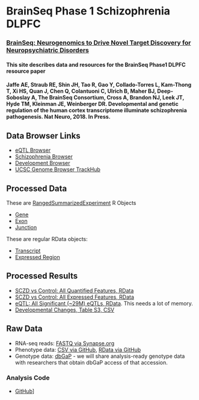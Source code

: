 # BrainSeq Phase 1 Schizophrenia DLPFC

### [BrainSeq: Neurogenomics to Drive Novel Target Discovery for Neuropsychiatric Disorders](http://eqtl.brainseq.org/)

#### This site describes data and resources for the BrainSeq Phase1 DLPFC resource paper
#### Jaffe AE, Straub RE, Shin JH, Tao R, Gao Y, Collado-Torres L, Kam-Thong T, Xi HS, Quan J, Chen Q, Colantuoni C, Ulrich B, Maher BJ, Deep-Soboslay A, The BrainSeq Consortium, Cross A, Brandon NJ, Leek JT, Hyde TM, Kleinman JE, Weinberger DR. Developmental and genetic regulation of the human cortex transcriptome illuminate schizophrenia pathogenesis. Nat Neuro, 2018. In Press.

## Data Browser Links

- [eQTL Browser](http://eqtl.brainseq.org/phase1/eqtl/)
- [Schizophrenia Browser](http://eqtl.brainseq.org/phase1/sz/)
- [Development Browser](http://eqtl.brainseq.org/phase1/devel/)
- [UCSC Genome Browser TrackHub](https://s3.amazonaws.com/LIBD_DLPFC/libdDLPFC/hub.txt)

## Processed Data

These are [RangedSummarizedExperiment](https://www.bioconductor.org/packages/devel/bioc/vignettes/SummarizedExperiment/inst/doc/SummarizedExperiment.html) R Objects
- [Gene](https://s3.us-east-2.amazonaws.com/rse_gene_BrainSeq_Phase1_hg19_TopHat2_EnsemblV75.rda)
- [Exon](https://s3.us-east-2.amazonaws.com/rse_exon_BrainSeq_Phase1_hg19_TopHat2_EnsemblV75.rda)
- [Junction](https://s3.us-east-2.amazonaws.com/rse_junction_BrainSeq_Phase1_hg19_TopHat2_EnsemblV75.rda)

These are regular RData objects:
- [Transcript](https://s3.us-east-2.amazonaws.com/jaffe-nat-neuro-2018/transcript_data_filtered_n495.rda)
- [Expressed Region](https://s3.us-east-2.amazonaws.com/jaffe-nat-neuro-2018/regionMat-cut5.Rdata)

## Processed Results

- [SCZD vs Control: All Quantified Features, RData](https://s3.us-east-2.amazonaws.com/jaffe-nat-neuro-2018/all_de_features.rda)
- [SCZD vs Control: All Expressed Features, RData](https://s3.us-east-2.amazonaws.com/jaffe-nat-neuro-2018/expressed_de_features.rda)
- [eQTL: All Significant (~29M) eQTLs, RData](https://s3.us-east-2.amazonaws.com/jaffe-nat-neuro-2018/allEqtls_withGtex.rda). This needs a lot of memory.
- [Developmental Changes, Table S3, CSV](https://github.com/LieberInstitute/brainseq_phase1_website/blob/master/tables/suppTable3_develChanges_sigExprsFeatures.csv.gz)


## Raw Data

- RNA-seq reads: [FASTQ via Synapse.org](https://www.synapse.org/#!Synapse:syn12299750/files/)
- Phenotype data: [CSV via GitHub](https://github.com/LieberInstitute/BrainSeq_Phase1/blob/master/phenotype_annotated_szControlEqtl_DLPFC_withDBGAP.csv), [RData via GitHub](https://github.com/LieberInstitute/BrainSeq_Phase1/blob/master/phenotype_annotated_szControlEqtl_DLPFC.rda)
- Genotype data: [dbGaP](https://www.ncbi.nlm.nih.gov/projects/gap/cgi-bin/study.cgi?study_id=phs000979.v1.p1) - we will share analysis-ready genotype data with researchers that obtain dbGaP access of that accession. 

### Analysis Code

- [GitHub](https://github.com/LieberInstitute/brainseq_phase1)]